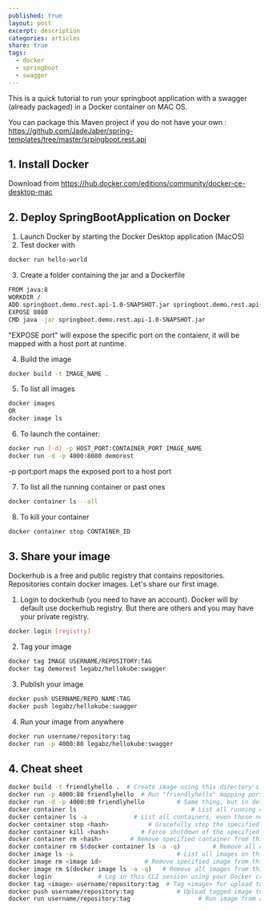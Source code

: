 ```yaml
---
published: true
layout: post
excerpt: description
categories: articles
share: true
tags:
  - docker
  - springboot
  - swagger
---
```


This is a quick tutorial to run your springboot application with a swagger (already packaged) in a Docker container on MAC OS. 

You can package this Maven project if you do not have your own : https://github.com/JadeJaber/spring-templates/tree/master/srpingboot.rest.api 

## 1. Install Docker
Download from https://hub.docker.com/editions/community/docker-ce-desktop-mac 

## 2. Deploy SpringBootApplication on Docker
1. Launch Docker by starting the Docker Desktop application (MacOS)
2. Test docker with 

```bash
docker run hello-world
``` 

3. Create a folder containing the jar and a Dockerfile 

```bash
FROM java:8
WORKDIR /
ADD springboot.demo.rest.api-1.0-SNAPSHOT.jar springboot.demo.rest.api-1.0-SNAPSHOT.jar
EXPOSE 8080
CMD java -jar springboot.demo.rest.api-1.0-SNAPSHOT.jar
```

"EXPOSE port" will expose the specific port on the contaienr, it will be mapped with a host port at runtime.  

4. Build the image

```bash
docker build -t IMAGE_NAME . 
``` 

5. To list all images 

```bash
docker images
OR
docker image ls
```

6. To launch the container: 

```bash
docker run [-d] -p HOST_PORT:CONTAINER_PORT IMAGE_NAME
docker run -d -p 4000:8080 demorest
```

-p port:port maps the exposed port to a host port

7. To list all the running container or past ones

```bash
docker container ls --all
```

8. To kill your container

```bash
docker container stop CONTAINER_ID
```

## 3. Share your image
Dockerhub is a free and public registry that contains repositories. Repositories contain docker images. Let's share our first image.

1. Login to dockerhub (you need to have an account). Docker will by default use dockerhub registry. But there are others and you may have your private registry.

```bash
docker login [registry]
```

2. Tag your image

```bash
docker tag IMAGE USERNAME/REPOSITORY:TAG
docker tag demorest legabz/hellokube:swagger
``` 

3. Publish your image

```bash
docker push USERNAME/REPO_NAME:TAG
docker push legabz/hellokube:swagger
```  
 
4. Run your image from anywhere

```bash
docker run username/repository:tag
docker run -p 4000:80 legabz/hellokube:swagger
```

## 4. Cheat sheet 

```bash
docker build -t friendlyhello .  # Create image using this directory's Dockerfile
docker run -p 4000:80 friendlyhello  # Run "friendlyhello" mapping port 4000 to 80
docker run -d -p 4000:80 friendlyhello         # Same thing, but in detached mode
docker container ls                                # List all running containers
docker container ls -a             # List all containers, even those not running
docker container stop <hash>           # Gracefully stop the specified container
docker container kill <hash>         # Force shutdown of the specified container
docker container rm <hash>        # Remove specified container from this machine
docker container rm $(docker container ls -a -q)         # Remove all containers
docker image ls -a                             # List all images on this machine
docker image rm <image id>            # Remove specified image from this machine
docker image rm $(docker image ls -a -q)   # Remove all images from this machine
docker login             # Log in this CLI session using your Docker credentials
docker tag <image> username/repository:tag  # Tag <image> for upload to registry
docker push username/repository:tag            # Upload tagged image to registry
docker run username/repository:tag                   # Run image from a registry
```
